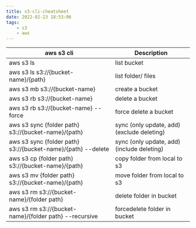 ```yaml
---
title: s3-cli-cheatsheet
date: 2022-02-23 18:53:06
tags:
    - s3
    - aws
---
```


| aws s3 cli                                                   | Description                                |
| ------------------------------------------------------------ | ------------------------------------------ |
| aws s3 ls                                                    | list bucket                                |
| aws s3 ls s3://{bucket-name}/{path}                          | list folder/ files                         |
| aws s3 mb s3://{bucket-name}                                 | create a bucket                            |
| aws s3 rb s3://{bucket-name}                                 | delete a bucket                            |
| aws s3 rb s3://{bucket-name} --force                         | force delete a bucket                      |
| aws s3 sync {folder path} s3://{bucket-name}/{path}          | sync (only update, add) (exclude deleting) |
| aws s3 sync {folder path} s3://{bucket-name}/{path} --delete | sync (only update, add) (include deleting) |
| aws s3 cp {folder path} s3://{bucket-name}/{path}            | copy folder from local to s3               |
| aws s3 mv {folder path} s3://{bucket-name}/{path}            | move folder from local to s3               |
| aws s3 rm s3://{bucket-name}/{folder path}                   | delete folder in bucket                    |
| aws s3 rm s3://{bucket-name}/{folder path} --recursive       | forcedelete folder in bucket               |
